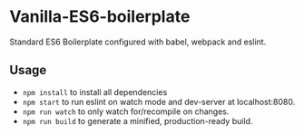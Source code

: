 # Vanilla-ES6-boilerplate
Standard ES6 Boilerplate configured with babel, webpack and eslint.

## Usage

* `npm install` to install all dependencies
* `npm start` to run eslint on watch mode and dev-server at localhost:8080.
* `npm run watch` to only watch for/recompile on changes.
* `npm run build` to generate a minified, production-ready build.
